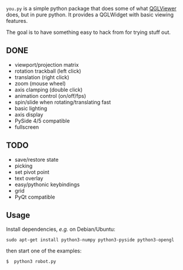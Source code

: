 `you.py` is a simple python package that does some of what
[QGLViewer](http://libqglviewer.com/) does, but in pure python. It
provides a QGLWidget with basic viewing features.

The goal is to have something easy to hack from for trying stuff out.

## DONE

- viewport/projection matrix
- rotation trackball (left click)
- translation (right click)
- zoom (mouse wheel)
- axis clamping (double click)
- animation control (on/off/fps)
- spin/slide when rotating/translating fast
- basic lighting
- axis display
- PySide 4/5 compatible
- fullscreen

## TODO

- save/restore state
- picking
- set pivot point
- text overlay
- easy/pythonic keybindings
- grid
- PyQt compatible


## Usage

Install dependencies, *e.g.* on Debian/Ubuntu:

`sudo apt-get install python3-numpy python3-pyside python3-opengl`

then start one of the examples:

`$  python3 robot.py`




